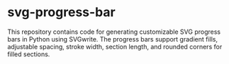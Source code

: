 # svg-progress-bar
This repository contains code for generating customizable SVG progress bars in Python using SVGwrite. The progress bars support gradient fills, adjustable spacing, stroke width, section length, and rounded corners for filled sections.
